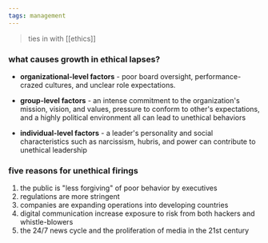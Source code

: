 ```yaml
---
tags: management
---
```


> ties in with [[ethics]]
### what causes growth in ethical lapses?
- **organizational-level factors** - poor board oversight, performance-crazed cultures, and unclear role expectations.

- **group-level factors** - an intense commitment to the organization's mission, vision, and values, pressure to conform to other's expectations, and a highly political environment all can lead to unethical behaviors 

- **individual-level factors** - a leader's personality and social characteristics such as narcissism, hubris, and power can contribute to unethical leadership 

### five reasons for unethical firings
1. the public is "less forgiving" of poor behavior by executives
2. regulations are more stringent
3. companies are expanding operations into developing countries
4. digital communication increase exposure to risk from both hackers and whistle-blowers
5. the 24/7 news cycle and the proliferation of media in the 21st century  
